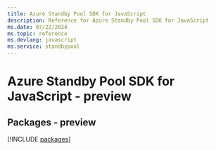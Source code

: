 ```yaml
---
title: Azure Standby Pool SDK for JavaScript
description: Reference for Azure Standby Pool SDK for JavaScript
ms.date: 07/22/2024
ms.topic: reference
ms.devlang: javascript
ms.service: standbypool
---
```

# Azure Standby Pool SDK for JavaScript - preview
## Packages - preview
[!INCLUDE [packages](standby-pool-index.md)]